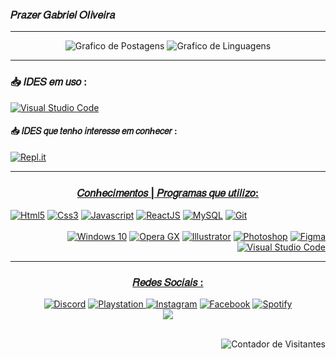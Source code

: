 <!-- Edição de Perfil INICIO -->

<h3>𝑃𝑟𝑎𝑧𝑒𝑟 𝐺𝑎𝑏𝑟𝑖𝑒𝑙 𝑂𝐼𝑖𝑣𝑒𝑖𝑟𝑎</h3>
<hr>
<p align="center">
    <img src="https://github-readme-stats.vercel.app/api?username=Gabriel7818&show_icons=true&custom_title=Gabriel Oliveira&title_color=ffffff&bg_color=161B22&text_color=11bbb2&count_private=true&icon_color=ffffff&border_color=ffffff" alt="Grafico de Postagens"/>
    <img src="https://github-readme-stats.vercel.app/api/top-langs/?username=Gabriel7818&layout=compact&title_color=ffffff&bg_color=161B22&text_color=11bbb2&count_private=true&icon_color=11bbb2&border_color=ffffff&show_icons=true&custom_title=Linguagens mais desenvolvidas" alt="Grafico de Linguagens"/>
    <hr>
<h3>📥 𝐼𝐷𝐸𝑆 𝑒𝑚 𝑢𝑠𝑜 :</h3>
<a href="https://pt.wikipedia.org/wiki/Visual_Studio_Code"> <img alt="Visual Studio Code" src="https://img.shields.io/badge/VisualStudioCode-0078d7.svg?style=for-the-badge&logo=visual-studio-code&logoColor=white"/>
</a>
<h4>📥 𝐼𝐷𝐸𝑆 𝑞𝑢𝑒 𝑡𝑒𝑛ℎ𝑜 𝑖𝑛𝑡𝑒𝑟𝑒𝑠𝑠𝑒 𝑒𝑚 𝑐𝑜𝑛ℎ𝑒𝑐𝑒𝑟 :</h4>
<a href="https://en.wikipedia.org/wiki/Replit"> <img alt="Repl.it" src="https://camo.githubusercontent.com/aa7b2698a8a2901c8b6f9b1a0107045ff09d55d84bec961a19c2b70b7a421a81/68747470733a2f2f696d672e736869656c64732e696f2f62616467652f5265706c2e69742d2532333044313031452e7376673f7374796c653d666f722d7468652d6261646765266c6f676f3d5265706c6974266c6f676f436f6c6f723d7768697465"/>
    <hr>
<h3 align="center">𝐶𝑜𝑛ℎ𝑒𝑐𝑖𝑚𝑒𝑛𝑡𝑜𝑠 | 𝑃𝑟𝑜𝑔𝑟𝑎𝑚𝑎𝑠 𝑞𝑢𝑒 𝑢𝑡𝑖𝑙𝑖𝑧𝑜:</h3>
    <div align="left">
<a href="https://pt.wikipedia.org/wiki/HTML5"> <img alt="Html5" src="https://img.shields.io/badge/html5-%23E34F26.svg?style=for-the-badge&logo=html5&logoColor=white"/></a>
<a href="https://pt.wikipedia.org/wiki/CSS3"> <img alt="Css3" src="https://img.shields.io/badge/css3-%231572B6.svg?style=for-the-badge&logo=css3&logoColor=white"/></a>
<a href="https://pt.wikipedia.org/wiki/JavaScript"> <img alt="Javascript" src="https://img.shields.io/badge/javascript-%23323330.svg?style=for-the-badge&logo=javascript&logoColor=%23F7DF1E"/></a>
<a href="https://pt.wikipedia.org/wiki/React_(JavaScript)"> <img alt="ReactJS" src="https://img.shields.io/badge/ReactJs-%2320232a.svg?style=for-the-badge&logo=react&logoColor=%2361DAFB"/></a>
<a href="https://pt.wikipedia.org/wiki/MySQL"> <img alt="MySQL" src="https://img.shields.io/badge/mysql-%2300f.svg?style=for-the-badge&logo=mysql&logoColor=white"/></a>
<a href="https://pt.wikipedia.org/wiki/Git"> <img alt="Git" src="https://img.shields.io/badge/git-%23F05033.svg?style=for-the-badge&logo=git&logoColor=white"/></a>
    </div>
    <br>
    <div align="right">
<a href="https://pt.wikipedia.org/wiki/Microsoft_Windows"> <img alt="Windows 10" src="https://img.shields.io/badge/Windows-0078D6?style=for-the-badge&logo=windows&logoColor=white"/></a>
<a href="https://pt.wikipedia.org/wiki/Opera_GX"> <img alt="Opera GX" src="https://img.shields.io/badge/Operagx-FF1B2D?style=for-the-badge&logo=Opera&logoColor=white"/></a>
<a href="https://pt.wikipedia.org/wiki/Adobe_Illustrator"> <img alt="Illustrator" src="https://img.shields.io/badge/illustrator-%23FF9A00.svg?style=for-the-badge&logo=adobe%20illustrator&logoColor=white"/></a>
<a href="https://pt.wikipedia.org/wiki/Adobe_Photoshop"> <img alt="Photoshop" src="https://img.shields.io/badge/photoshop-%2331A8FF.svg?style=for-the-badge&logo=adobe%20photoshop&logoColor=white"/></a>
<a href="https://pt.wikipedia.org/wiki/Figma"> <img alt="Figma" src="https://img.shields.io/badge/figma-%23F24E1E.svg?style=for-the-badge&logo=figma&logoColor=white"/></a>
<a href="https://pt.wikipedia.org/wiki/Visual_Studio_Code"> <img alt="Visual Studio Code" src="https://img.shields.io/badge/VsCode-0078d7.svg?style=for-the-badge&logo=visual-studio-code&logoColor=white"/>
    </div>
    <hr>
<h3 align="center">𝑅𝑒𝑑𝑒𝑠 𝑆𝑜𝑐𝑖𝑎𝑖𝑠 :</h3>
    <div align="center">
<a href="https://discord.gg/exX6rNenXq"> <img alt="Discord" src="https://img.shields.io/badge/Discord-%237289DA.svg?style=for-the-badge&logo=discord&logoColor=white"/></a>
<a href="https://mypst.com.br/rank/Gabrielzim_-/?game_id=NPWR07053_00#!jogos/NPWR07053_00"> <img alt="Playstation" src="https://img.shields.io/badge/Playstation-003791?style=for-the-badge&logo=playstation&logoColor=white"/>
</a>
<a href="<!-- Falta por -->"> <img alt="Instagram" src="https://img.shields.io/badge/Instagram-E4405F?style=for-the-badge&logo=instagram&logoColor=white"/></a>
<a href="<!-- Falta por -->"> <img alt="Facebook" src="https://img.shields.io/badge/Facebook-1877F2?style=for-the-badge&logo=facebook&logoColor=white"/></a>
<a href="<!-- Falta por -->"> <img alt="Spotify" src="https://img.shields.io/badge/Spotify-1ED760?&style=for-the-badge&logo=spotify&logoColor=white"/></a>
    </div>
    <div align="center">
<img src="https://discord.c99.nl/widget/theme-4/405853277046046720.png"/>
    </div>
    <br>
<p align="right"><img src="https://komarev.com/ghpvc/?username=Gabriel7818&style=flat-square" alt="Contador de Visitantes"/></p>
    

<!-- Edição de Perfil FIM -->
